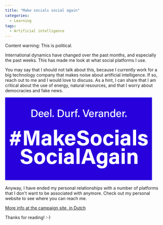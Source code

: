 ```yaml
---
title: "Make socials social again"
categories:
  - Learning
tags:
  - Artificial intelligence
---
```


Content warning: This is political. 

International dynamics have changed over the past months, and especially the past weeks. This has made me look at what social platforms I use. 

You may say that I should not talk about this, because I currently work for a big technology company that makes noise about artificial intelligence. If so, reach out to me and I would love to discuss. As a hint, I can share that I am critical about the use of energy, natural resources, and that I worry about democracies and fake news. 

![img](../assets/images/2025-01-31-make-socials-social-again.jpg)

Anyway, I have ended my personal relationships with a number of platforms that I don't want to be associated with anymore. Check out my personal website to see where you can reach me. 

[More info at the campaign site, in Dutch](https://makesocialssocialagain.nl/)

Thanks for reading! :-)

